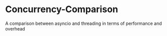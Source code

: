 # Concurrency-Comparison
A comparison between asyncio and threading in terms of performance and overhead

